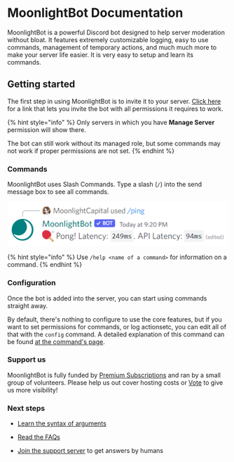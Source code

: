 # MoonlightBot Documentation

MoonlightBot is a powerful Discord bot designed to help server moderation without bloat. It features extremely customizable logging, easy to use commands, management of temporary actions, and much much more to make your server life easier. It is very easy to setup and learn its commands.

## Getting started

The first step in using MoonlightBot is to invite it to your server. [Click here](https://discord.com/api/oauth2/authorize?client_id=314110696071888896&permissions=1512298638534&scope=applications.commands%20bot) for a link that lets you invite the bot with all permissions it requires to work.

{% hint style="info" %}
Only servers in which you have **Manage Server** permission will show there.

The bot can still work without its managed role, but some commands may not work if proper permissions are not set.
{% endhint %}

### Commands

MoonlightBot uses Slash Commands. Type a slash (`/`) into the send message box to see all commands.

![An example of a command](<.gitbook/assets/PingExample.png>)

{% hint style="info" %}
Use `/help <name of a command>` for information on a command.
{% endhint %}

### Configuration

Once the bot is added into the server, you can start using commands straight away.

By default, there's nothing to configure to use the core features, but if you want to set permissions for commands, or log actionsetc, you can edit all of that with the `config` command. A detailed explanation of this command can be found [at the command's page](admin-commands/config/).

### Support us

MoonlightBot is fully funded by [Premium Subscriptions](./versions-of-the-bot/premium.md) and ran by a small group of volunteers. Please help us out cover hosting costs or [Vote](support/upvote-moonlightbot.md) to give us more visibility!

### Next steps

- [Learn the syntax of arguments](start-up/arguments.md)

- [Read the FAQs](start-up/faqs.md)

- [Join the support server](https://discord.gg/hNQWVVC) to get answers by humans
